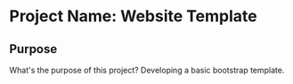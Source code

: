 # Project Name: Website Template 

## Purpose
What's the purpose of this project? Developing a basic bootstrap template. 